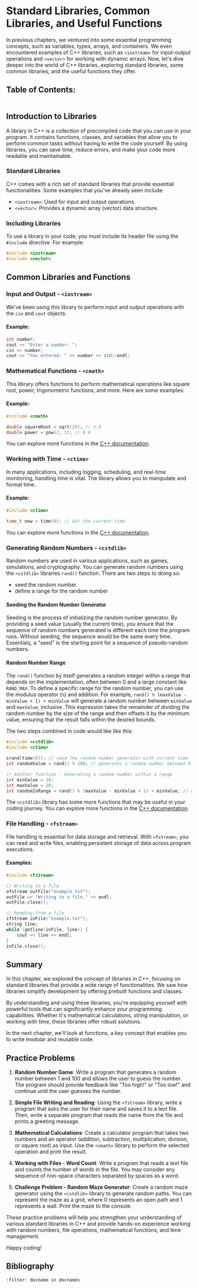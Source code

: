 # Standard Libraries, Common Libraries, and Useful Functions
In previous chapters, we ventured into some essential programming concepts, such as variables, types, arrays, and containers. We even encountered examples of C++ libraries, such as `<iostream>` for input-output operations and `<vector>` for working with dynamic arrays. Now, let's dive deeper into the world of C++ libraries, exploring standard libraries, some common libraries, and the useful functions they offer.

## Table of Contents:
```{contents}
```

## Introduction to Libraries

A library in C++ is a collection of precompiled code that you can use in your program. It contains functions, classes, and variables that allow you to perform common tasks without having to write the code yourself. By using libraries, you can save time, reduce errors, and make your code more readable and maintainable.

### Standard Libraries

C++ comes with a rich set of standard libraries that provide essential functionalities. Some examples that you've already seen include:

- `<iostream>`: Used for input and output operations.
- `<vector>`: Provides a dynamic array (vector) data structure.

### Including Libraries

To use a library in your code, you must include its header file using the `#include` directive. For example:

```c++
#include <iostream>
#include <vector>
```

## Common Libraries and Functions

### Input and Output - `<iostream>`

We've been using this library to perform input and output operations with the `cin` and `cout` objects.

#### Example:
```c++
int number;
cout << "Enter a number: ";
cin >> number;
cout << "You entered: " << number << std::endl;
```

### Mathematical Functions - `<cmath>`

This library offers functions to perform mathematical operations like square root, power, trigonometric functions, and more. Here are some examples:

#### Example:
```c++
#include <cmath>

double squareRoot = sqrt(25); // 5.0
double power = pow(2, 3); // 8.0
```

You can explore more functions in the [C++ documentation](https://cplusplus.com/reference/cmath/).

### Working with Time - `<ctime>`

In many applications, including logging, scheduling, and real-time monitoring, handling time is vital. The <ctime> library allows you to manipulate and format time.

#### Example:
```c++
#include <ctime>

time_t now = time(0); // Get the current time
```

You can explore more functions in the [C++ documentation](https://cplusplus.com/reference/cmath/).

### Generating Random Numbers - `<cstdlib>`

Random numbers are used in various applications, such as games, simulations, and cryptography. You can generate random numbers using the `<cstdlib>` libraries `rand()` function. There are two steps to doing so:
- seed the random number
- define a range for the random number

#### Seeding the Random Number Generator
Seeding is the process of initializing the random number generator. By providing a seed value (usually the current time), you ensure that the sequence of random numbers generated is different each time the program runs. Without seeding, the sequence would be the same every time. Essentialy, a "seed" is the starting point for a sequence of pseudo-random numbers.

#### Random Number Range
The `rand()` function by itself generates a random integer within a range that depends on the implementation, often between 0 and a large constant like `RAND_MAX`. To define a specific range for the random number, you can use the modulus operator (`%`) and addition. For example, `rand() % (maxValue - minValue + 1) + minValue` will generate a random number between `minValue` and `maxValue`, inclusive. This expression takes the remainder of dividing the random number by the size of the range and then offsets it by the minimum value, ensuring that the result falls within the desired bounds.

The two steps combined in code would like like this:
```c++
#include <cstdlib>
#include <ctime>

srand(time(0)); // seed the random number generator with current time
int randomValue = rand() % 100; // generates a random number between 0 and 99

// Another function - Generating a random number within a range
int minValue = 10;
int maxValue = 20;
int randomInRange = rand() % (maxValue - minValue + 1) + minValue; // generates a random number between 10 and 20

```
The `<cstdlib>` library has some more functions that may be useful in your coding journey. 
You can explore more functions in the [C++ documentation](https://cplusplus.com/reference/cstdlib/).

### File Handling - `<fstream>`

File handling is essential for data storage and retrieval. With `<fstream>`, you can read and write files, enabling persistent storage of data across program executions.

#### Examples:
```c++
#include <fstream>

// Writing to a file
ofstream outFile("example.txt");
outFile << "Writing to a file." << endl;
outFile.close();

// Reading from a file
ifstream inFile("example.txt");
string line;
while (getline(inFile, line)) {
    cout << line << endl;
}
inFile.close();
```


## Summary

In this chapter, we explored the concept of libraries in C++, focusing on standard libraries that provide a wide range of functionalities. We saw how libraries simplify development by offering prebuilt functions and classes.

By understanding and using these libraries, you're equipping yourself with powerful tools that can significantly enhance your programming capabilities. Whether it's mathematical calculations, string manipulation, or working with time, these libraries offer robust solutions.

In the next chapter, we'll look at functions, a key concept that enables you to write modular and reusable code.


## Practice Problems

1. **Random Number Game**: Write a program that generates a random number between 1 and 100 and allows the user to guess the number. The program should provide feedback like "Too high!" or "Too low!" and continue until the user guesses the number.

2. **Simple File Writing and Reading**: Using the `<fstream>` library, write a program that asks the user for their name and saves it to a text file. Then, write a separate program that reads the name from the file and prints a greeting message.

3. **Mathematical Calculations**: Create a calculator program that takes two numbers and an operator (addition, subtraction, multiplication, division, or square root) as input. Use the `<cmath>` library to perform the selected operation and print the result.


4. **Working with Files - Word Count**: Write a program that reads a text file and counts the number of words in the file. You may consider any sequence of non-space characters separated by spaces as a word.


5. **Challenge Problem - Random Maze Generator**: Create a random maze generator using the `<cstdlib>` library to generate random paths. You can represent the maze as a grid, where 0 represents an open path and 1 represents a wall. Print the maze to the console.

These practice problems will help you strengthen your understanding of various standard libraries in C++ and provide hands-on experience working with random numbers, file operations, mathematical functions, and time management.

Happy coding!





## Bibliography
```{bibliography}
:filter: docname in docnames
```
